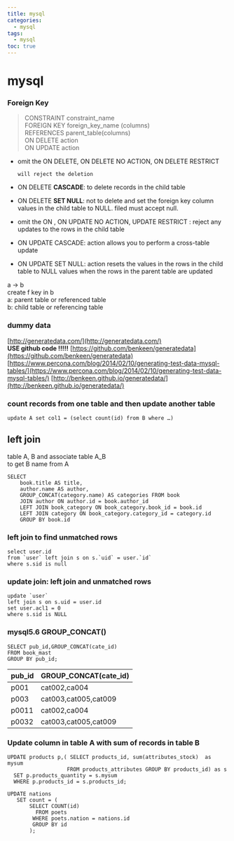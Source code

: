 ```yaml
---
title: mysql
categories:
  - mysql
tags:
  - mysql
toc: true
---
```


# mysql

### Foreign Key

> CONSTRAINT constraint\_name  
> FOREIGN KEY foreign\_key\_name \(columns\)  
> REFERENCES parent\_table\(columns\)  
> ON DELETE action  
> ON UPDATE action

* omit the ON DELETE, ON DELETE NO ACTION, ON DELETE RESTRICT  

    `will reject the deletion`    

* ON DELETE **CASCADE**: to delete records in the child table
* ON DELETE **SET NULL**: not to delete and set the foreign key column values in the child table to NULL. filed must accept null.
* omit the ON , ON UPDATE NO ACTION, UPDATE RESTRICT : reject any updates to the rows in the child table
* ON UPDATE CASCADE: action allows you to perform a cross-table update
* ON UPDATE SET NULL: action resets the values in the rows in the child table to NULL values when the rows in the parent table are updated

a -&gt; b  
create f key in b  
a: parent table or referenced table  
b: child table or referencing table

### dummy data

[http://generatedata.com/](http://generatedata.com/)  
**USE github code !!!!!** [https://github.com/benkeen/generatedata](https://github.com/benkeen/generatedata) [https://www.percona.com/blog/2014/02/10/generating-test-data-mysql-tables/](https://www.percona.com/blog/2014/02/10/generating-test-data-mysql-tables/) [http://benkeen.github.io/generatedata/](http://benkeen.github.io/generatedata/)

### count records from one table and then update another table

```text
update A set col1 = (select count(id) from B where …)
```

## left join

table A, B and associate table A\_B  
to get B name from A

```text
SELECT 
    book.title AS title, 
    author.name AS author, 
    GROUP_CONCAT(category.name) AS categories FROM book
    JOIN author ON author.id = book.author_id
    LEFT JOIN book_category ON book_category.book_id = book.id
    LEFT JOIN category ON book_category.category_id = category.id 
    GROUP BY book.id
```

### left join to find unmatched rows

```text
select user.id 
from `user` left join s on s.`uid` = user.`id`
where s.sid is null
```

### update join:  left join and unmatched rows

```text
update `user`
left join s on s.uid = user.id
set user.acl1 = 0
where s.sid is NULL
```

### mysql5.6 GROUP\_CONCAT\(\)

```text
SELECT pub_id,GROUP_CONCAT(cate_id)
FROM book_mast
GROUP BY pub_id;
```

| pub\_id | GROUP\_CONCAT\(cate\_id\) |
| :--- | :--- |
| p001 | cat002,ca004 |
| p003 | cat003,cat005,cat009 |
| p0011 | cat002,ca004 |
| p0032 | cat003,cat005,cat009 |

### Update column in table A with sum of records in table B

```text
UPDATE products p,( SELECT products_id, sum(attributes_stock)  as mysum
                   FROM products_attributes GROUP BY products_id) as s
  SET p.products_quantity = s.mysum
  WHERE p.products_id = s.products_id;

UPDATE nations 
   SET count = (
       SELECT COUNT(id) 
         FROM poets 
        WHERE poets.nation = nations.id 
        GROUP BY id
       );
```

